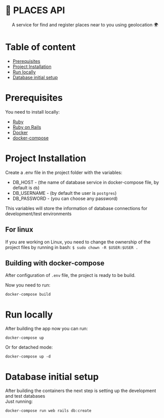 
# 🔗 PLACES API
<p align="center"> A service for find and register places near to you using geolocation 🌍 </p>

Table of content
=================
<!--ts-->
   * [Prerequisites](#prerequisites)
   * [Project Installation](#project-installation)
   * [Run locally](#run-locally)
   * [Database initial setup](#database-initial-setup)
<!--te-->


Prerequisites
============
You need to install locally:
- <a href="https://www.ruby-lang.org"/>Ruby</a>
- <a href="https://guides.rubyonrails.org/v5.0/getting_started.html">Ruby on Rails</a>
- <a href="https://docs.docker.com/get-docker/">Docker</a> 
- <a href="https://docs.docker.com/compose/install/">docker-compose</a>



Project Installation
============
Create a .env file in the project folder with the variables: 
* DB_HOST - (the name of database service in docker-compose file, by default is `db`)
* DB_USERNAME - (by default the user is `postgres`)
* DB_PASSWORD - (you can choose any password)
<p> This variables will store the information of database connections for development/test environments </p>

## For linux
If you are working on Linux, you need to change the ownership of the project files by running in bash: `$ sudo chown -R $USER:$USER .` 


## Building with docker-compose
After configuration of `.env` file, the project is ready to be build.

Now you need to run:
```
docker-compose build
```

Run locally
============
After building the app now you can run:
```
docker-compose up
```
Or for detached mode:

```
docker-compose up -d
```
Database initial setup
============
After building the containers the next step is setting up the development and test databases </br>
Just running:
```
docker-compose run web rails db:create
```

